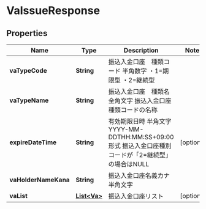 
# VaIssueResponse

## Properties
Name | Type | Description | Notes
------------ | ------------- | ------------- | -------------
**vaTypeCode** | **String** | 振込入金口座　種類コード 半角数字 ・1&#x3D;期限型 ・2&#x3D;継続型  | 
**vaTypeName** | **String** | 振込入金口座　種類名 全角文字 振込入金口座　種類コードの名称  | 
**expireDateTime** | **String** | 有効期限日時 半角文字 YYYY-MM-DDTHH:MM:SS+09:00形式 振込入金口座種別コードが「2&#x3D;継続型」の場合はNULL  |  [optional]
**vaHolderNameKana** | **String** | 振込入金口座名義カナ 半角文字  | 
**vaList** | [**List&lt;Va&gt;**](Va.md) | 振込入金口座リスト |  [optional]



